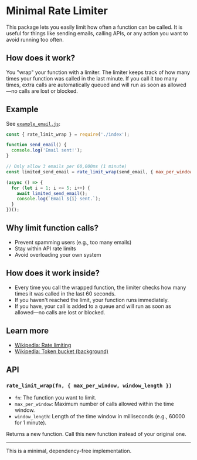 # Minimal Rate Limiter

This package lets you easily limit how often a function can be called.
It is useful for things like sending emails, calling APIs, or any action you want to avoid running too often.

## How does it work?

You "wrap" your function with a limiter.
The limiter keeps track of how many times your function was called in the last minute.
If you call it too many times, extra calls are automatically queued and will run as soon as allowed—no calls are lost or blocked.

## Example

See [`example_email.js`](./example_email.js):

```js
const { rate_limit_wrap } = require('./index');

function send_email() {
  console.log('Email sent!');
}

// Only allow 3 emails per 60,000ms (1 minute)
const limited_send_email = rate_limit_wrap(send_email, { max_per_window: 3, window_length: 60000 });

(async () => {
  for (let i = 1; i <= 5; i++) {
    await limited_send_email();
    console.log(`Email ${i} sent.`);
  }
})();
```

## Why limit function calls?

- Prevent spamming users (e.g., too many emails)
- Stay within API rate limits
- Avoid overloading your own system

## How does it work inside?

- Every time you call the wrapped function, the limiter checks how many times it was called in the last 60 seconds.
- If you haven't reached the limit, your function runs immediately.
- If you have, your call is added to a queue and will run as soon as allowed—no calls are lost or blocked.

## Learn more

- [Wikipedia: Rate limiting](https://en.wikipedia.org/wiki/Rate_limiting)
- [Wikipedia: Token bucket (background)](https://en.wikipedia.org/wiki/Token_bucket)

## API

### `rate_limit_wrap(fn, { max_per_window, window_length })`

- `fn`: The function you want to limit.
- `max_per_window`: Maximum number of calls allowed within the time window.
- `window_length`: Length of the time window in milliseconds (e.g., 60000 for 1 minute).

Returns a new function.
Call this new function instead of your original one.

---

This is a minimal, dependency-free implementation.
